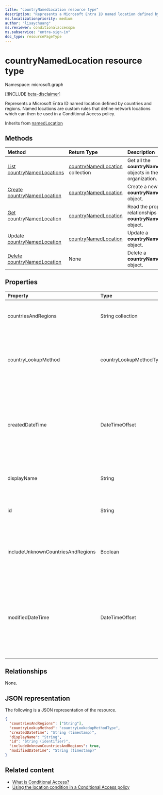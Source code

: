 ```yaml
---
title: "countryNamedLocation resource type"
description: "Represents a Microsoft Entra ID named location defined by countries and regions. Named locations are custom rules that define network locations which can then be used in a Conditional Access policy."
ms.localizationpriority: medium
author: "lisaychuang"
ms.reviewer: conditionalaccesspm
ms.subservice: "entra-sign-in"
doc_type: resourcePageType
---
```


# countryNamedLocation resource type

Namespace: microsoft.graph

[!INCLUDE [beta-disclaimer](../../includes/beta-disclaimer.md)]

Represents a Microsoft Entra ID named location defined by countries and regions. Named locations are custom rules that define network locations which can then be used in a Conditional Access policy.

Inherits from [namedLocation](../resources/namedLocation.md)

## Methods

| Method       | Return Type | Description |
|:-------------|:------------|:------------|
| [List countryNamedLocations](../api/conditionalaccessroot-list-namedlocations.md) | [countryNamedLocation](countryNamedLocation.md) collection | Get all the **countryNamedLocation** objects in the organization. |
| [Create countryNamedLocation](../api/conditionalaccessroot-post-namedlocations.md) | [countryNamedLocation](countryNamedLocation.md) | Create a new **countryNamedLocation** object. |
| [Get countryNamedLocation](../api/countrynamedlocation-get.md) | [countryNamedLocation](countrynamedlocation.md) | Read the properties and relationships of a **countryNamedLocation** object. |
| [Update countryNamedLocation](../api/countrynamedlocation-update.md) | [countryNamedLocation](countrynamedlocation.md) | Update a **countryNamedLocation** object. |
| [Delete countryNamedLocation](../api/countrynamedlocation-delete.md) | None | Delete a **countryNamedLocation** object. |

## Properties

| Property     | Type        | Description |
|:-------------|:------------|:------------|
|countriesAndRegions|String collection|List of countries and/or regions in two-letter format specified by ISO 3166-2.|
|countryLookupMethod|countryLookupMethodType|Determines what method is used to decide which country the user is located in. Possible values are `clientIpAddress` (default) and `authenticatorAppGps`.|
|createdDateTime|DateTimeOffset|The Timestamp type represents creation date and time of the location using ISO 8601 format and is always in UTC time. For example, midnight UTC on Jan 1, 2014 is `2014-01-01T00:00:00Z`. Read-only. Inherited from [namedLocation](../resources/namedLocation.md).|
|displayName|String|Human-readable name of the location. Required. Inherited from [namedLocation](../resources/namedLocation.md).|
|id|String|Identifier of a namedLocation object. Read-only. Inherited from [namedLocation](../resources/namedLocation.md).|
|includeUnknownCountriesAndRegions|Boolean|`true` if IP addresses that don't map to a country or region should be included in the named location. Optional. Default value is `false`.|
|modifiedDateTime|DateTimeOffset|The Timestamp type represents last modified date and time of the location using ISO 8601 format and is always in UTC time. For example, midnight UTC on Jan 1, 2014 is `2014-01-01T00:00:00Z`. Read-only. Inherited from [namedLocation](../resources/namedLocation.md).|


## Relationships

None.

## JSON representation

The following is a JSON representation of the resource.

<!-- {
  "blockType": "resource",
  "optionalProperties": [

  ],
  "@odata.type": "microsoft.graph.countryNamedLocation"
}-->

```json
{
  "countriesAndRegions": ["String"],
  "countryLookupMethod": "countryLookedupMethodType",
  "createdDateTime": "String (timestamp)",
  "displayName": "String",
  "id": "String (identifier)",
  "includeUnknownCountriesAndRegions": true,
  "modifiedDateTime": "String (timestamp)"
}
```

## Related content

+ [What is Conditional Access?](/azure/active-directory/conditional-access/overview)
+ [Using the location condition in a Conditional Access policy](/azure/active-directory/conditional-access/location-condition)


<!-- uuid: 16cd6b66-4b1a-43a1-adaf-3a886856ed98
2019-02-04 14:57:30 UTC -->
<!-- {
  "type": "#page.annotation",
  "description": "countryNamedLocation resource",
  "keywords": "",
  "section": "documentation",
  "tocPath": ""
}-->

